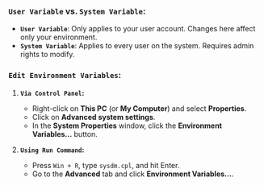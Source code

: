 ### `User Variable` vs. `System Variable`:  
- **`User Variable`**: Only applies to your user account. Changes here affect only your environment.  
- **`System Variable`**: Applies to every user on the system. Requires admin rights to modify.  

### `Edit Environment Variables`:  
1. **`Via Control Panel`:**  
   - Right-click on **This PC** (or **My Computer**) and select **Properties**.  
   - Click on **Advanced system settings**.  
   - In the **System Properties** window, click the **Environment Variables...** button.

2. **`Using Run Command`:**  
   - Press `Win + R`, type `sysdm.cpl`, and hit Enter.  
   - Go to the **Advanced** tab and click **Environment Variables...**.
